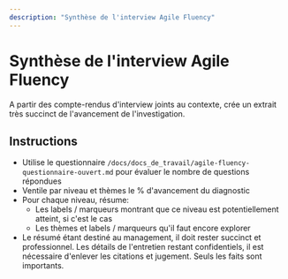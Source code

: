 ```yaml
---
description: "Synthèse de l'interview Agile Fluency"
---
```


# Synthèse de l'interview Agile Fluency

A partir des compte-rendus d'interview joints au contexte, crée un extrait très succinct de l'avancement de l'investigation.

## Instructions

- Utilise le questionnaire `/docs/docs_de_travail/agile-fluency-questionnaire-ouvert.md` pour évaluer le nombre de questions répondues
- Ventile par niveau et thèmes le % d'avancement du diagnostic
- Pour chaque niveau, résume:
  - Les labels / marqueurs montrant que ce niveau est potentiellement atteint, si c'est le cas
  - Les thèmes et labels / marqueurs qu'il faut encore explorer
- Le résumé étant destiné au management, il doit rester succinct et professionnel. Les détails de l'entretien restant confidentiels, il est nécessaire d'enlever les citations et jugement. Seuls les faits sont importants.
